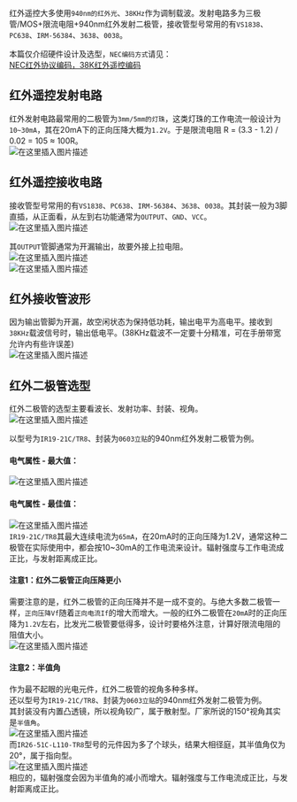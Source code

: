 红外遥控大多使用`940nm的红外光`、`38KHz`作为调制载波。发射电路多为三极管/MOS+限流电阻+940nm红外发射二极管，接收管型号常用的有`VS1838`、`PC638`、`IRM-56384`、`3638`、`0038`。

本篇仅介绍硬件设计及选型，`NEC编码方式`请见：  
[NEC红外协议编码，38K红外遥控编码](https://blog.csdn.net/Mark_md/article/details/115053032?spm=1001.2014.3001.5501)  
  

## 红外遥控发射电路

红外发射电路最常用的二极管为`3mm/5mm的灯珠`，这类灯珠的工作电流一般设计为`10~30mA`，其在20mA下的正向压降大概为`1.2V`。于是限流电阻 R = (3.3 - 1.2) / 0.02 = 105 ≈ 100R。  
![在这里插入图片描述](https://i-blog.csdnimg.cn/blog_migrate/c74e7999e308a453b0ec2532b051ba33.png)  
  

## 红外遥控接收电路

接收管型号常用的有`VS1838`、`PC638`、`IRM-56384`、`3638`、`0038`。其封装一般为3脚直插，从正面看，从左到右功能通常为`OUTPUT`、`GND`、`VCC`。  
![在这里插入图片描述](https://i-blog.csdnimg.cn/blog_migrate/dde93de281552c13e614607d3937ea9b.png)  
  
  
其`OUTPUT`管脚通常为开漏输出，故要外接上拉电阻。  
![在这里插入图片描述](https://i-blog.csdnimg.cn/blog_migrate/3f37734f5b8fee0ef6e14e27ecbccd13.png)  
![在这里插入图片描述](https://i-blog.csdnimg.cn/blog_migrate/502f1b84d28a4876d5e496bbc2d117b8.png)  
  

## 红外接收管波形

因为输出管脚为开漏，故空闲状态为保持低功耗，输出电平为高电平。接收到`38KHz`载波信号时，输出低电平。(38KHz载波不一定要十分精准，可在手册带宽允许内有些许误差)  
![在这里插入图片描述](https://i-blog.csdnimg.cn/blog_migrate/95c17422086a0707b0911c47fa8abafb.png)  
  

## 红外二极管选型

红外二极管的选型主要看波长、发射功率、封装、视角。  
![在这里插入图片描述](https://i-blog.csdnimg.cn/blog_migrate/d2a7d29c66f479df434557feebeeb967.png)

以型号为`IR19-21C/TR8`、封装为`0603立贴`的940nm红外发射二极管为例。

#### 电气属性 - 最大值：

![在这里插入图片描述](https://i-blog.csdnimg.cn/blog_migrate/fcc2a81568ec909a1a87ee9f896a9b89.png)

#### 电气属性 - 最佳值：

![在这里插入图片描述](https://i-blog.csdnimg.cn/blog_migrate/7b62ac71456fc1c28124c90d4119a6db.png)  
`IR19-21C/TR8`其最大连续电流为`65mA`，在20mA时的正向压降为1.2V，通常这种二极管在实际使用中，都会按10~30mA的工作电流来设计。辐射强度与工作电流成正比，与发射距离成正比。  
  

#### 注意1：红外二极管正向压降更小

需要注意的是，红外二极管的正向压降并不是一成不变的。与绝大多数二极管一样，`正向压降Vf`随着`正向电流If`的增大而增大。一般的红外二极管在`20mA`时的正向压降为`1.2V`左右，比发光二极管要低得多，设计时要格外注意，计算好限流电阻的阻值大小。  
![在这里插入图片描述](https://i-blog.csdnimg.cn/blog_migrate/8072008a139054fde33af96390938892.png)  
  

#### 注意2：半值角

作为最不起眼的光电元件，红外二极管的视角多种多样。  
还以型号为`IR19-21C/TR8`、封装为`0603立贴`的940nm红外发射二极管为例。  
其封装没有内置凸透镜，所以视角较广，属于散射型。厂家所说的150°视角其实是`半值角`。  
![在这里插入图片描述](https://i-blog.csdnimg.cn/blog_migrate/ad7a021fbb2772022d005452cd90d16e.png)  
而`IR26-51C-L110-TR8`型号的元件因为多了个球头，结果大相径庭，其半值角仅为20°，属于指向型。  
![在这里插入图片描述](https://i-blog.csdnimg.cn/blog_migrate/78a1635fbea1ab9e2d1b7c789b8bb691.png)  
相应的，辐射强度会因为半值角的减小而增大。辐射强度与工作电流成正比，与发射距离成正比。